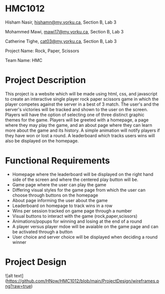 # HMC1012
Hisham Nasir, hishamn@my.yorku.ca, Section B, Lab 3

Mohammed Mawi, mawi17@my.yorku.ca, Section B, Lab 3

Catherine Tighe, cat03@my.yorku.ca, Section B, Lab 3


Project Name: Rock, Paper, Scissors 

Team Name: HMC

# Project Description

This project is a website which will be made using html, css, and javascript to create an interactive single player rock paper scissors game in which the player competes against the server in a best of 3 match. The user's and the server's victories will be tracked and shown to the user on the screen. Players will have the option of selecting one of three distinct graphic themes for the game. Players will be greeted with a homepage, a page where they may play the game, and an about page where they can learn more about the game and its history. A simple animation will notify players if they have won or lost a round. A leaderboard which tracks users wins will also be displayed on the homepage.

# Functional Requirements

- Homepage where the leaderboard will be displayed on the right hand side of the screen and where the centered play button will be. 
- Game page where the user can play the game 
- Differing visual styles for the game page from which the user can choose through buttons on the homepage
- About page informing the user about the game
- Leaderboard on homepage to track wins in a row
- Wins per session tracked on game page through a number 
- Visual buttons to interact with the game (rock,paper,scissors) 
- Animations/popups for winning and losing at the end of a round
- A player versus player mdoe will be avaiable on the game page and can be activated through a button
- User choice and server choice will be displayed when deciding a round winner

# Project Design

![alt text] (https://github.com/HNow/HMC1012/blob/main/ProjectDesign/wireframes.png?raw=true)




